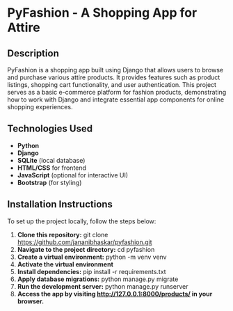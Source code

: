 # **PyFashion** - A Shopping App for Attire

## **Description**
PyFashion is a shopping app built using Django that allows users to browse and purchase various attire products. It provides features such as product listings, shopping cart functionality, and user authentication. This project serves as a basic e-commerce platform for fashion products, demonstrating how to work with Django and integrate essential app components for online shopping experiences.

## **Technologies Used**
- **Python**
- **Django**
- **SQLite** (local database)
- **HTML/CSS** for frontend
- **JavaScript** (optional for interactive UI)
- **Bootstrap** (for styling)

## **Installation Instructions**
To set up the project locally, follow the steps below:

1. **Clone this repository:**
   git clone https://github.com/jananibhaskar/pyfashion.git
2. **Navigate to the project directory:**
    cd pyfashion
3. **Create a virtual environment:**
   python -m venv venv
4. **Activate the virtual environment**
5. **Install dependencies:**
   pip install -r requirements.txt
7. **Apply database migrations:**
   python manage.py migrate
8. **Run the development server:**
   python manage.py runserver
9. **Access the app by visiting http://127.0.0.1:8000/products/ in your browser.**
